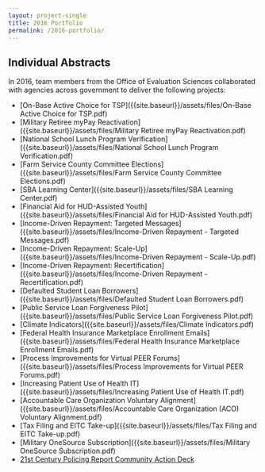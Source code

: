 ```yaml
---
layout: project-single
title: 2016 Portfolio
permalink: /2016-portfolio/
---
```


## Individual Abstracts

In 2016, team members from the Office of Evaluation Sciences collaborated with agencies across government to deliver the following projects:

- [On-Base Active Choice for TSP]({{site.baseurl}}/assets/files/On-Base Active Choice for TSP.pdf)
- [Military Retiree myPay Reactivation]({{site.baseurl}}/assets/files/Military Retiree myPay Reactivation.pdf)
- [National School Lunch Program Verification]({{site.baseurl}}/assets/files/National School Lunch Program Verification.pdf)
- [Farm Service County Committee Elections]({{site.baseurl}}/assets/files/Farm Service County Committee Elections.pdf)
- [SBA Learning Center]({{site.baseurl}}/assets/files/SBA Learning Center.pdf)
- [Financial Aid for HUD-Assisted Youth]({{site.baseurl}}/assets/files/Financial Aid for HUD-Assisted Youth.pdf)
- [Income-Driven Repayment: Targeted Messages]({{site.baseurl}}/assets/files/Income-Driven Repayment - Targeted Messages.pdf)
- [Income-Driven Repayment: Scale-Up]({{site.baseurl}}/assets/files/Income-Driven Repayment - Scale-Up.pdf)
- [Income-Driven Repayment: Recertification]({{site.baseurl}}/assets/files/Income-Driven Repayment - Recertification.pdf)
- [Defaulted Student Loan Borrowers]({{site.baseurl}}/assets/files/Defaulted Student Loan Borrowers.pdf)
- [Public Service Loan Forgiveness Pilot]({{site.baseurl}}/assets/files/Public Service Loan Forgiveness Pilot.pdf)
- [Climate Indicators]({{site.baseurl}}/assets/files/Climate Indicators.pdf)
- [Federal Health Insurance Marketplace Enrollment Emails]({{site.baseurl}}/assets/files/Federal Health Insurance Marketplace Enrollment Emails.pdf)
- [Process Improvements for Virtual PEER Forums]({{site.baseurl}}/assets/files/Process Improvements for Virtual PEER Forums.pdf)
- [Increasing Patient Use of Health IT]({{site.baseurl}}/assets/files/Increasing Patient Use of Health IT.pdf)
- [Accountable Care Organization Voluntary Alignment]({{site.baseurl}}/assets/files/Accountable Care Organization (ACO) Voluntary Alignment.pdf)
- [Tax Filing and EITC Take-up]({{site.baseurl}}/assets/files/Tax Filing and EITC Take-up.pdf)
- [Military OneSource Subscription]({{site.baseurl}}/assets/files/Military OneSource Subscription.pdf)
- [21st Century Policing Report Community Action Deck]({{site.baseurl}}/projects/community-action-deck/)



